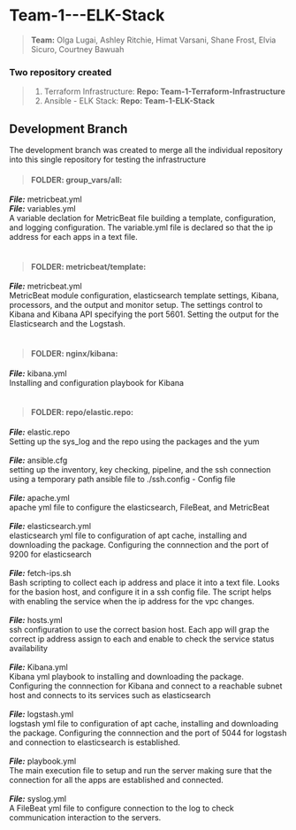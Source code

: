 # Team-1---ELK-Stack
>__Team:__ Olga Lugai, Ashley Ritchie, Himat Varsani, Shane Frost, Elvia Sicuro, Courtney Bawuah

### Two repository created 
>1. Terraform Infrastructure:  __Repo: Team-1-Terraform-Infrastructure__
>2. Ansible - ELK Stack: __Repo: Team-1-ELK-Stack__


Development Branch
----------------------------
The development branch was created to merge all the individual repository into this single repository for testing the infrastructure
> #### FOLDER: group_vars/all:
***File:*** metricbeat.yml <br/>
***File:*** variables.yml </br>
A variable declation for MetricBeat file building a template, configuration, and logging configuration. The variable.yml file is declared so that the ip address for each apps in a text file. 
<br/><br/>
> #### FOLDER: metricbeat/template:
***File:*** metricbeat.yml <br/>
MetricBeat module configuration, elasticsearch template settings, Kibana, processors, and the output and monitor setup. The settings control to Kibana and Kibana API specifying the port 5601. Setting the output for the Elasticsearch and the Logstash.
<br/><br/>
> #### FOLDER: nginx/kibana:
***File:*** kibana.yml <br/>
Installing and configuration playbook for Kibana
<br/><br/>
> #### FOLDER: repo/elastic.repo:
***File:*** elastic.repo <br/>
Setting up the sys_log and the repo using the packages and the yum
<br/><br/>
***File:*** ansible.cfg<br/>
setting up the inventory, key checking, pipeline, and the ssh connection using a temporary path ansible file to ./ssh.config - Config file
<br/><br/>
***File:*** apache.yml<br/>
apache yml file to configure the elasticsearch, FileBeat, and MetricBeat
<br/><br/>
***File:*** elasticsearch.yml<br/>
elasticsearch yml file to configuration of apt cache, installing and downloading the package. Configuring the connnection and the port of 9200 for elasticsearch
<br/><br/>
***File:*** fetch-ips.sh<br/>
Bash scripting to collect each ip address and place it into a text file. Looks for the basion host, and configure it in a ssh config file. The script helps with enabling the service when the ip address for the vpc changes. 
<br/><br/>
***File:*** hosts.yml<br/>
ssh configuration to use the correct basion host. Each app will grap the correct ip address assign to each and enable to check the service status availability 
<br/><br/>
***File:*** Kibana.yml<br/>
Kibana yml playbook to installing and downloading the package. Configuring the connnection for Kibana and connect to a reachable subnet host and connects to its services such as elasticsearch
<br/><br/>
***File:*** logstash.yml<br/>
logstash yml file to configuration of apt cache, installing and downloading the package. Configuring the connnection and the port of 5044 for logstash and connection to elasticsearch is established.
<br/><br/>
***File:*** playbook.yml<br/>
The main execution file to setup and run the server making sure that the connection for all the apps are established and connected.
<br/><br/>
***File:*** syslog.yml<br/>
A FileBeat yml file to configure connection to the log to check communication interaction to the servers.


